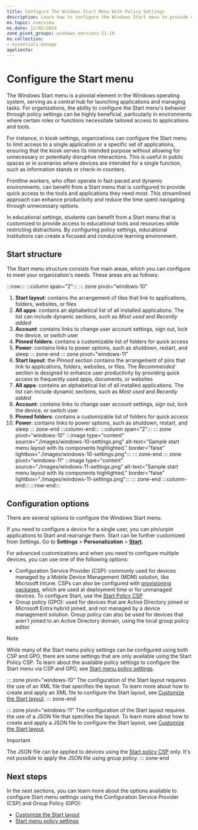 ```yaml
---
title: Configure The Windows Start Menu With Policy Settings
description: Learn how to configure the Windows Start menu to provide quick access to the tools and applications that users need most.
ms.topic: overview
ms.date: 12/02/2024
zone_pivot_groups: windows-versions-11-10
ms.collection:
- essentials-manage
appliesto:
---
```


# Configure the Start menu

The Windows Start menu is a pivotal element in the Windows operating system, serving as a central hub for launching applications and managing tasks. For organizations, the ability to configure the Start menu's behavior through policy settings can be highly beneficial, particularly in environments where certain roles or functions necessitate tailored access to applications and tools.

For instance, in kiosk settings, organizations can configure the Start menu to limit access to a single application or a specific set of applications, ensuring that the kiosk serves its intended purpose without allowing for unnecessary or potentially disruptive interactions. This is useful in public spaces or in scenarios where devices are intended for a single function, such as information stands or check-in counters.

Frontline workers, who often operate in fast-paced and dynamic environments, can benefit from a Start menu that is configured to provide quick access to the tools and applications they need most. This streamlined approach can enhance productivity and reduce the time spent navigating through unnecessary options.

In educational settings, students can benefit from a Start menu that is customized to provide access to educational tools and resources while restricting distractions. By configuring policy settings, educational institutions can create a focused and conducive learning environment.

## Start structure

The Start menu structure consists five main areas, which you can configure to meet your organization's needs. These areas are as follows:

:::row:::
:::column span="2":::
::: zone pivot="windows-10"
1. **Start layout**: contains the arrangement of tiles that link to applications, folders, websites, or files
1. **All apps**: contains an alphabetical list of all installed applications. The list can include dynamic sections, such as *Most used* and *Recently added*
1. **Account**: contains links to change user account settings, sign out, lock the device, or switch user
1. **Pinned folders**: contains a customizable list of folders for quick access
1. **Power**: contains links to power options, such as shutdown, restart, and sleep
::: zone-end
::: zone pivot="windows-11"
1. **Start layout**: the *Pinned* section contains the arrangement of pins that link to applications, folders, websites, or files. The *Recommended* section is designed to enhance user productivity by providing quick access to frequently used apps, documents, or websites
1. **All apps**: contains an alphabetical list of all installed applications. The list can include dynamic sections, such as *Most used* and *Recently added*
1. **Account**: contains links to change user account settings, sign out, lock the device, or switch user
1. **Pinned folders**: contains a customizable list of folders for quick access
1. **Power**: contains links to power options, such as shutdown, restart, and sleep
::: zone-end
:::column-end:::
:::column span="2":::
::: zone pivot="windows-10"
    :::image type="content" source="./images/windows-10-settings.png" alt-text="Sample start menu layout with its components highlighted." border="false" lightbox="./images/windows-10-settings.png":::
::: zone-end
::: zone pivot="windows-11"
    :::image type="content" source="./images/windows-11-settings.png" alt-text="Sample start menu layout with its components highlighted." border="false" lightbox="./images/windows-11-settings.png":::
::: zone-end
    :::column-end:::
:::row-end:::

## Configuration options

There are several options to configure the Windows Start menu.

If you need to configure a device for a single user, you can pin/unpin applications to Start and rearrange them. Start can be further customized from Settings. Go to **Settings** > **Personalization** > **[Start](ms-settings:personalization-start)**.

For advanced customizations and when you need to configure multiple devices, you can use one of the following options:

- Configuration Service Provider (CSP): commonly used for devices managed by a Mobile Device Management (MDM) solution, like Microsoft Intune. CSPs can also be configured with [provisioning packages](../provisioning-packages/how-it-pros-can-use-configuration-service-providers.md#csps-in-windows-configuration-designer), which are used at deployment time or for unmanaged devices. To configure Start, use the [Start Policy CSP][WIN-1]
- Group policy (GPO): used for devices that are Active Directory joined or Microsoft Entra hybrid joined, and not managed by a device management solution. Group policy can also be used for devices that aren't joined to an Active Directory domain, using the local group policy editor

> [!NOTE]
> While many of the Start menu policy settings can be configured using both CSP and GPO, there are some settings that are only available using the Start Policy CSP. To learn about the available policy settings to configure the Start menu via CSP and GPO, see [Start menu policy settings](policy-settings.md).

::: zone pivot="windows-10"
The configuration of the Start layout requires the use of an XML file that specifies the layout. To learn more about how to create and apply an XML file to configure the Start layout, see [Customize the Start layout](layout.md).
::: zone-end

::: zone pivot="windows-11"
The configuration of the Start layout requires the use of a JSON file that specifies the layout. To learn more about how to create and apply a JSON file to configure the Start layout, see [Customize the Start layout](layout.md).

> [!IMPORTANT]
> The JSON file can be applied to devices using the [Start policy CSP][WIN-1] only. It's not possible to apply the JSON file using group policy.
::: zone-end

## Next steps

In the next sections, you can learn more about the options available to configure Start menu settings using the Configuration Service Provider (CSP) and Group Policy (GPO):

- [Customize the Start layout](layout.md)
- [Start menu policy settings](policy-settings.md)

<!--links-->

[WIN-1]: /windows/client-management/mdm/policy-csp-start